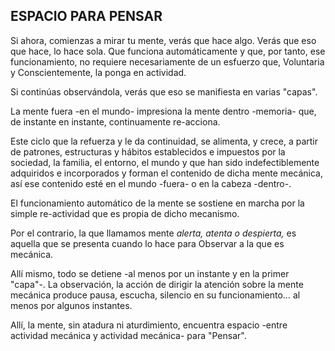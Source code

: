 ## ESPACIO PARA PENSAR

Si ahora, comienzas a mirar tu mente, verás que hace algo.
Verás que eso que hace, lo hace sola.
Que funciona automáticamente y que, por tanto, ese funcionamiento,
no requiere necesariamente de un esfuerzo que, Voluntaria y Conscientemente,
la ponga en actividad.

Si continúas observándola,
verás que eso se manifiesta en varias "capas".

La mente fuera -en el mundo- impresiona la mente dentro -memoria- que,
de instante en instante, continuamente re-acciona.

Este ciclo que la refuerza y le da continuidad, se alimenta, y crece,
a partir de patrones, estructuras y hábitos establecidos e impuestos por la sociedad, la familia, el entorno, el mundo y que han sido indefectiblemente adquiridos e incorporados y forman el contenido de dicha mente mecánica,
así ese contenido esté en el mundo -fuera- o en la cabeza -dentro-. 

El funcionamiento automático de la mente se sostiene en marcha por la simple re-actividad que es propia de dicho mecanismo.

Por el contrario, la que llamamos mente _alerta, atenta o despierta,_
es aquella que se presenta cuando lo hace para Observar a la que es mecánica.

Allí mismo, todo se detiene -al menos por un instante y en la primer "capa"-.
La observación, la acción de dirigir la atención sobre la mente mecánica
produce pausa, escucha, silencio en su funcionamiento… al menos por algunos instantes.

Allí, la mente, sin atadura ni aturdimiento, encuentra espacio -entre actividad mecánica y actividad mecánica- para "Pensar".